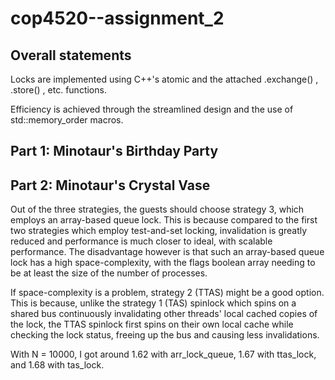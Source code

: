 # cop4520--assignment_2

## Overall statements

Locks are implemented using C++'s atomic and the attached .exchange() , .store() , etc. functions. 

Efficiency is achieved through the streamlined design and the use of std::memory_order macros.



## Part 1: Minotaur's Birthday Party



## Part 2: Minotaur's Crystal Vase

Out of the three strategies, the guests should choose strategy 3, which employs an array-based queue lock. This is because compared to the first two strategies which employ test-and-set locking, invalidation is greatly reduced and performance is much closer to ideal, with scalable performance. The disadvantage however is that such an array-based queue lock has a high space-complexity, with the flags boolean array needing to be at least the size of the number of processes. 

If space-complexity is a problem, strategy 2 (TTAS) might be a good option. This is because, unlike the strategy 1 (TAS) spinlock which spins on a shared bus continuously invalidating other threads' local cached copies of the lock, the TTAS spinlock first spins on their own local cache while checking the lock status, freeing up the bus and causing less invalidations. 

With N = 10000, I got around 1.62 with arr_lock_queue, 1.67 with ttas_lock, and 1.68 with tas_lock. 

